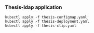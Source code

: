 ### Thesis-ldap application

```
kubectl apply -f thesis-configmap.yaml
kubectl apply -f thesis-deployment.yaml
kubectl apply -f thesis-clip.yaml
```
